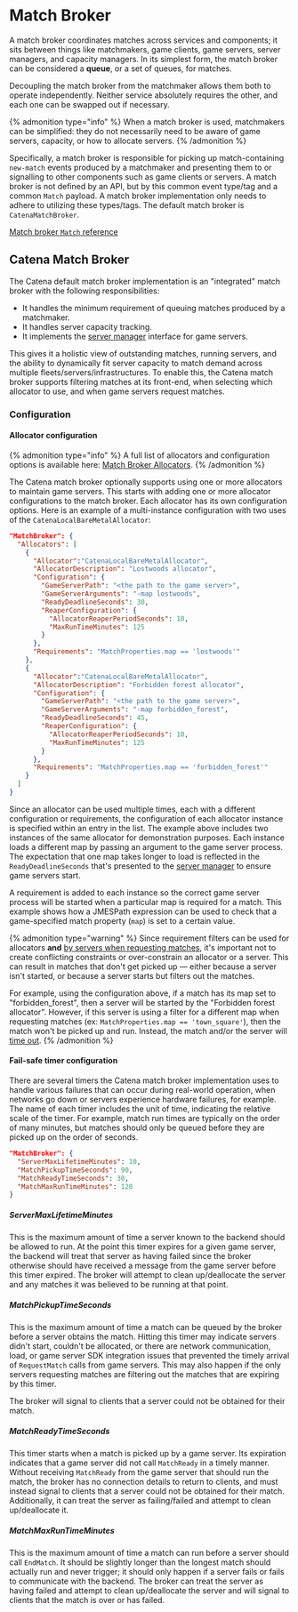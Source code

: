 # Match Broker

A match broker coordinates matches across services and components; it sits between things like matchmakers, game clients, game servers, server managers, and capacity managers. In its simplest form, the match broker can be considered a **queue**, or a set of queues, for matches.

Decoupling the match broker from the matchmaker allows them both to operate independently. Neither service absolutely requires the other, and each one can be swapped out if necessary.

{% admonition type="info" %}
When a match broker is used, matchmakers can be simplified: they do not necessarily need to be aware of game servers, capacity, or how to allocate servers.
{% /admonition %}

Specifically, a match broker is responsible for picking up match-containing `new-match` events produced by a matchmaker and presenting them to or signalling to other components such as game clients or servers. A match broker is not defined by an API, but by this common event type/tag and a common `Match` payload. A match broker implementation only needs to adhere to utilizing these types/tags. The default match broker is `CatenaMatchBroker`.

[Match broker `Match` reference](https://github.com/CatenaTools/catena-tools-core/blob/main/catena-tools-core/Protos/api/v1/match_broker.proto)

## Catena Match Broker

The Catena default match broker implementation is an "integrated" match broker with the following responsibilities:

- It handles the minimum requirement of queuing matches produced by a matchmaker.
- It handles server capacity tracking.
- It implements the [server manager](server-manager.md) interface for game servers.

This gives it a holistic view of outstanding matches, running servers, and the ability to dynamically fit server capacity to match demand across multiple fleets/servers/infrastructures. To enable this, the Catena match broker supports filtering matches at its front-end, when selecting which <tooltip term="Allocator">allocator</tooltip> to use, and when game servers request matches.

### Configuration

#### Allocator configuration

{% admonition type="info" %}
A full list of allocators and configuration options is available here: [Match Broker Allocators](match-broker-allocators.md).
{% /admonition %}

The Catena match broker optionally supports using one or more allocators to maintain game servers. This starts with adding one or more allocator configurations to the match broker. Each allocator has its own configuration options. Here is an example of a multi-instance configuration with two uses of the `CatenaLocalBareMetalAllocator`:

```json
"MatchBroker": {
  "Allocators": [
    {
      "Allocator":"CatenaLocalBareMetalAllocator",
      "AllocatorDescription": "Lostwoods allocator",
      "Configuration": {
        "GameServerPath": "<the path to the game server>",
        "GameServerArguments": "-map lostwoods",
        "ReadyDeadlineSeconds": 30,
        "ReaperConfiguration": {
          "AllocatorReaperPeriodSeconds": 10,
          "MaxRunTimeMinutes": 125
        }
      },
      "Requirements": "MatchProperties.map == 'lostwoods'"
    },
    {
      "Allocator":"CatenaLocalBareMetalAllocator",
      "AllocatorDescription": "Forbidden forest allocator",
      "Configuration": {
        "GameServerPath": "<the path to the game server>",
        "GameServerArguments": "-map forbidden_forest",
        "ReadyDeadlineSeconds": 45,
        "ReaperConfiguration": {
          "AllocatorReaperPeriodSeconds": 10,
          "MaxRunTimeMinutes": 125
        }
      },
      "Requirements": "MatchProperties.map == 'forbidden_forest'"
    }
  ]
}
```

Since an allocator can be used multiple times, each with a different configuration or requirements, the configuration of each allocator instance is specified within an entry in the list. The example above includes two instances of the same allocator for demonstration purposes. Each instance loads a different map by passing an argument to the game server process. The expectation that one map takes longer to load is reflected in the `ReadyDeadlineSeconds` that's presented to the [server manager](server-manager.md) to ensure game servers start.

A requirement is added to each instance so the correct game server process will be started when a particular map is required for a match. This example shows how a <tooltip term="JMESPath">JMESPath</tooltip> expression can be used to check that a game-specified match property (`map`) is set to a certain value.

{% admonition type="warning" %}
Since requirement filters can be used for allocators **and** [by servers when requesting matches](server-manager.md#requirements-filter), it's important not to create conflicting constraints or over-constrain an allocator or a server. This can result in matches that don't get picked up — either because a server isn't started, or because a server starts but filters out the matches.

For example, using the configuration above, if a match has its map set to "forbidden_forest", then a server will be started by the "Forbidden forest allocator". However, if this server is using a filter for a different map when requesting matches (ex: `MatchProperties.map == 'town_square'`), then the match won't be picked up and run. Instead, the match and/or the server will [time out](match-broker.md#fail-safe-timer-configuration).
{% /admonition %}

#### Fail-safe timer configuration

There are several timers the Catena match broker implementation uses to handle various failures that can occur during real-world operation, when networks go down or servers experience hardware failures, for example. The name of each timer includes the unit of time, indicating the relative scale of the timer. For example, match run times are typically on the order of many minutes, but matches should only be queued before they are picked up on the order of seconds.

```json
"MatchBroker": {
  "ServerMaxLifetimeMinutes": 10,
  "MatchPickupTimeSeconds": 90,
  "MatchReadyTimeSeconds": 30,
  "MatchMaxRunTimeMinutes": 120
}
```

##### ServerMaxLifetimeMinutes

This is the maximum amount of time a server known to the backend should be allowed to run. At the point this timer expires for a given game server, the backend will treat that server as having failed since the broker otherwise should have received a message from the game server before this timer expired. The broker will attempt to clean up/deallocate the server and any matches it was believed to be running at that point.

##### MatchPickupTimeSeconds

This is the maximum amount of time a match can be queued by the broker before a server obtains the match. Hitting this timer may indicate servers didn't start, couldn't be allocated, or there are network communication, load, or game server SDK integration issues that prevented the timely arrival of `RequestMatch` calls from game servers. This may also happen if the only servers requesting matches are filtering out the matches that are expiring by this timer.

The broker will signal to clients that a server could not be obtained for their match.

##### MatchReadyTimeSeconds

This timer starts when a match is picked up by a game server. Its expiration indicates that a game server did not call `MatchReady` in a timely manner. Without receiving `MatchReady` from the game server that should run the match, the broker has no connection details to return to clients, and must instead signal to clients that a server could not be obtained for their match. Additionally, it can treat the server as failing/failed and attempt to clean up/deallocate it.

##### MatchMaxRunTimeMinutes

This is the maximum amount of time a match can run before a server should call `EndMatch`. It should be slightly longer than the longest match should actually run and never trigger; it should only happen if a server fails or fails to communicate with the backend. The broker can treat the server as having failed and attempt to clean up/deallocate the server and will signal to clients that the match is over or has failed.
